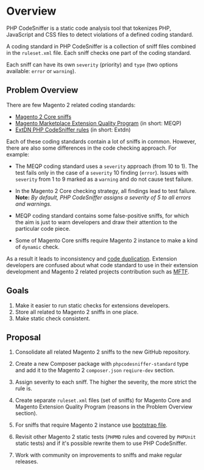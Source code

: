 # Overview
PHP CodeSniffer is a static code analysis tool that tokenizes PHP, JavaScript and CSS files to detect violations of a defined coding standard.

A coding standard in PHP CodeSniffer is a collection of sniff files combined in the `ruleset.xml` file. Each sniff checks one part of the coding standard.

Each sniff can have its own `severity` (priority) and `type` (two options available: `error` or `warning`).

## Problem Overview
There are few Magento 2 related coding standards:
- [Magento 2 Core sniffs](https://github.com/magento/magento2/tree/2.3-develop/dev/tests/static/framework/Magento/Sniffs)
- [Magento Marketplace Extension Quality Program](https://github.com/magento/marketplace-eqp) (in short: MEQP)
- [ExtDN PHP CodeSniffer rules](https://github.com/extdn/extdn-phpcs) (in short: Extdn)

Each of these coding standards contain a lot of sniffs in common. However, there are also some differences in the code checking approach. For example:

- The MEQP coding standard uses a `severity` approach (from 10 to 1). The test fails only in the case of a `severity` 10 finding (`error`). Issues with `severity` from 1 to 9 marked as a `warning` and do not cause test failure.

- In the Magento 2 Core checking strategy, all findings lead to test failure. **Note:** _By default, PHP CodeSniffer assigns a severity of 5 to all errors and warnings._

- MEQP coding standard contains some false-positive sniffs, for which the aim is just to warn developers and draw their attention to the particular code piece.

- Some of Magento Core sniffs require Magento 2 instance to make a kind of `dynamic` check.

As a result it leads to inconsistency and [code duplication](https://github.com/magento/magento2/issues/19477). Extension developers are confused about what code standard to use in their extension development and Magento 2 related projects contribution such as [MFTF](https://github.com/magento/magento2-functional-testing-framework/issues/265).

## Goals
1. Make it easier to run static checks for extensions developers.
2. Store all related to Magento 2 sniffs in one place.
3. Make static check consistent.

## Proposal
1. Consolidate all related Magento 2 sniffs to the new GitHub repository.

2. Create a new Composer package with  `phpcodesniffer-standard` type and add it to the Magento 2 `composer.json` `reqiure-dev` section.

3. Assign severity to each sniff. The higher the severity, the more strict the rule is.

4. Create separate `ruleset.xml` files (set of sniffs) for Magento Core and Magento Extension Quality Program (reasons in the Problem Overview section).

5. For sniffs that require Magento 2 instance use [bootstrap file](https://github.com/squizlabs/PHP_CodeSniffer/wiki/Advanced-Usage#using-a-bootstrap-file).

6. Revisit other Magento 2 static tests (`PHPMD` rules and covered by `PHPUnit` static tests) and if it's possible rewrite them to use PHP CodeSniffer.

7. Work with community on improvements to sniffs and make regular releases.
